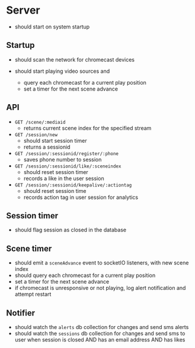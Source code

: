 # Server

* should start on system startup

## Startup

* should scan the network for chromecast devices
* should start playing video sources and

  * query each chromecast for a current play position
  * set a timer for the next scene advance

## API

* `GET /scene/:mediaid`
  * returns current scene index for the specified stream
* `GET /session/new`
  * should start session timer
  * returns a sessionid
* `GET /session/:sessionid/register/:phone`
  * saves phone number to session
* `GET /session/:sessionid/like/:sceneindex`
  * should reset session timer
  * records a like in the user session
* `GET /session/:sessionid/keepalive/:actiontag`
  * should reset session time
  * records action tag in user session for analytics

## Session timer

* should flag session as closed in the database

## Scene timer

* should emit a `sceneAdvance` event to socketIO listeners, with new scene index
* should query each chromecast for a current play position
* set a timer for the next scene advance
* if chromecast is unresponsive or not playing, log alert notification and attempt restart

## Notifier

* should watch the `alerts` db collection for changes and send sms alerts
* should watch the `sessions` db collection for changes and send sms to user when session is closed AND has an email address AND has likes
